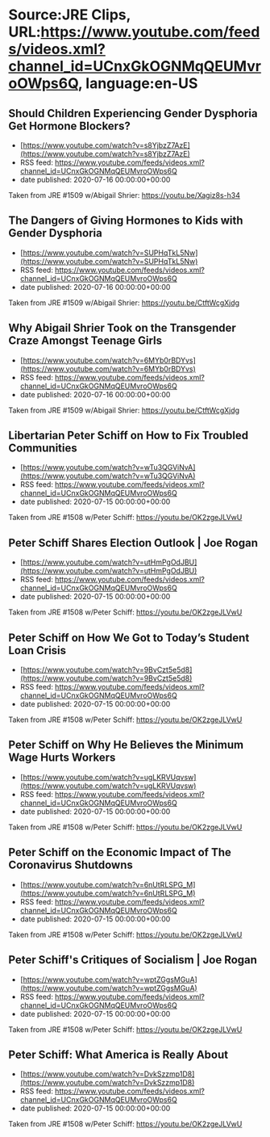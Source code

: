 # Source:JRE Clips, URL:https://www.youtube.com/feeds/videos.xml?channel_id=UCnxGkOGNMqQEUMvroOWps6Q, language:en-US

## Should Children Experiencing Gender Dysphoria Get Hormone Blockers?
 - [https://www.youtube.com/watch?v=s8YjbzZ7AzE](https://www.youtube.com/watch?v=s8YjbzZ7AzE)
 - RSS feed: https://www.youtube.com/feeds/videos.xml?channel_id=UCnxGkOGNMqQEUMvroOWps6Q
 - date published: 2020-07-16 00:00:00+00:00

Taken from JRE #1509 w/Abigail Shrier: https://youtu.be/Xagiz8s-h34

## The Dangers of Giving Hormones to Kids with Gender Dysphoria
 - [https://www.youtube.com/watch?v=SUPHqTkL5Nw](https://www.youtube.com/watch?v=SUPHqTkL5Nw)
 - RSS feed: https://www.youtube.com/feeds/videos.xml?channel_id=UCnxGkOGNMqQEUMvroOWps6Q
 - date published: 2020-07-16 00:00:00+00:00

Taken from JRE #1509 w/Abigail Shrier:
https://youtu.be/CtftWcgXjdg

## Why Abigail Shrier Took on the Transgender Craze Amongst Teenage Girls
 - [https://www.youtube.com/watch?v=6MYb0rBDYvs](https://www.youtube.com/watch?v=6MYb0rBDYvs)
 - RSS feed: https://www.youtube.com/feeds/videos.xml?channel_id=UCnxGkOGNMqQEUMvroOWps6Q
 - date published: 2020-07-16 00:00:00+00:00

Taken from JRE #1509 w/Abigail Shrier:
https://youtu.be/CtftWcgXjdg

## Libertarian Peter Schiff on How to Fix Troubled Communities
 - [https://www.youtube.com/watch?v=wTu3QGViNvA](https://www.youtube.com/watch?v=wTu3QGViNvA)
 - RSS feed: https://www.youtube.com/feeds/videos.xml?channel_id=UCnxGkOGNMqQEUMvroOWps6Q
 - date published: 2020-07-15 00:00:00+00:00

Taken from JRE #1508 w/Peter Schiff: https://youtu.be/OK2zgeJLVwU

## Peter Schiff Shares Election Outlook | Joe Rogan
 - [https://www.youtube.com/watch?v=utHmPgOdJBU](https://www.youtube.com/watch?v=utHmPgOdJBU)
 - RSS feed: https://www.youtube.com/feeds/videos.xml?channel_id=UCnxGkOGNMqQEUMvroOWps6Q
 - date published: 2020-07-15 00:00:00+00:00

Taken from JRE #1508 w/Peter Schiff:
https://youtu.be/OK2zgeJLVwU

## Peter Schiff on How We Got to Today’s Student Loan Crisis
 - [https://www.youtube.com/watch?v=9BvCzt5e5d8](https://www.youtube.com/watch?v=9BvCzt5e5d8)
 - RSS feed: https://www.youtube.com/feeds/videos.xml?channel_id=UCnxGkOGNMqQEUMvroOWps6Q
 - date published: 2020-07-15 00:00:00+00:00

Taken from JRE #1508 w/Peter Schiff: https://youtu.be/OK2zgeJLVwU

## Peter Schiff on Why He Believes the Minimum Wage Hurts Workers
 - [https://www.youtube.com/watch?v=ugLKRVUqvsw](https://www.youtube.com/watch?v=ugLKRVUqvsw)
 - RSS feed: https://www.youtube.com/feeds/videos.xml?channel_id=UCnxGkOGNMqQEUMvroOWps6Q
 - date published: 2020-07-15 00:00:00+00:00

Taken from JRE #1508 w/Peter Schiff: https://youtu.be/OK2zgeJLVwU

## Peter Schiff on the Economic Impact of The Coronavirus Shutdowns
 - [https://www.youtube.com/watch?v=6nUtRLSPG_M](https://www.youtube.com/watch?v=6nUtRLSPG_M)
 - RSS feed: https://www.youtube.com/feeds/videos.xml?channel_id=UCnxGkOGNMqQEUMvroOWps6Q
 - date published: 2020-07-15 00:00:00+00:00

Taken from JRE #1508 w/Peter Schiff:
https://youtu.be/OK2zgeJLVwU

## Peter Schiff's Critiques of Socialism  | Joe Rogan
 - [https://www.youtube.com/watch?v=wptZGgsMGuA](https://www.youtube.com/watch?v=wptZGgsMGuA)
 - RSS feed: https://www.youtube.com/feeds/videos.xml?channel_id=UCnxGkOGNMqQEUMvroOWps6Q
 - date published: 2020-07-15 00:00:00+00:00

Taken from JRE #1508 w/Peter Schiff:
https://youtu.be/OK2zgeJLVwU

## Peter Schiff: What America is Really About
 - [https://www.youtube.com/watch?v=DvkSzzmp1D8](https://www.youtube.com/watch?v=DvkSzzmp1D8)
 - RSS feed: https://www.youtube.com/feeds/videos.xml?channel_id=UCnxGkOGNMqQEUMvroOWps6Q
 - date published: 2020-07-15 00:00:00+00:00

Taken from JRE #1508 w/Peter Schiff: https://youtu.be/OK2zgeJLVwU

